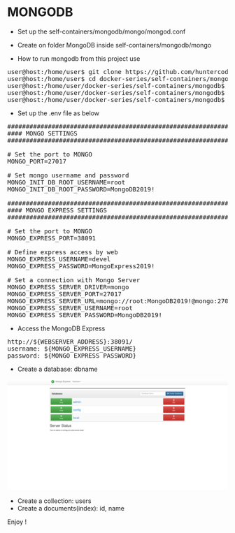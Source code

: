 # MONGODB

- Set up the self-containers/mongodb/mongo/mongod.conf

- Create on folder MongoDB inside self-containers/mongodb/mongo

- How to run mongodb from this project use

<pre>
user@host:/home/user$ git clone https://github.com/huntercodexs/docker-series.git .
user@host:/home/user$ cd docker-series/self-containers/mongodb
user@host:/home/user/docker-series/self-containers/mongodb$ docker-compose up --build
user@host:/home/user/docker-series/self-containers/mongodb$ [Ctrl+C]
user@host:/home/user/docker-series/self-containers/mongodb$ docker-compose start
</pre>

- Set up the .env file as below

<pre>
##############################################################################
#### MONGO SETTINGS
##############################################################################

# Set the port to MONGO
MONGO_PORT=27017

# Set mongo username and password
MONGO_INIT_DB_ROOT_USERNAME=root
MONGO_INIT_DB_ROOT_PASSWORD=MongoDB2019!

##############################################################################
#### MONGO EXPRESS SETTINGS
##############################################################################

# Set the port to MONGO
MONGO_EXPRESS_PORT=38091

# Define express access by web
MONGO_EXPRESS_USERNAME=devel
MONGO_EXPRESS_PASSWORD=MongoExpress2019!

# Set a connection with Mongo Server
MONGO_EXPRESS_SERVER_DRIVER=mongo
MONGO_EXPRESS_SERVER_PORT=27017
MONGO_EXPRESS_SERVER_URL=mongo://root:MongoDB2019!@mongo:27017/
MONGO_EXPRESS_SERVER_USERNAME=root
MONGO_EXPRESS_SERVER_PASSWORD=MongoDB2019!
</pre>

- Access the MongoDB Express

<pre>
http://${WEBSERVER_ADDRESS}:38091/
username: ${MONGO_EXPRESS_USERNAME}
password: ${MONGO_EXPRESS_PASSWORD}
</pre>

- Create a database: dbname

![img.png](./media/Mongo-Express-Dashboard.png)

- Create a collection: users
- Create a documents(index): id, name

Enjoy !
